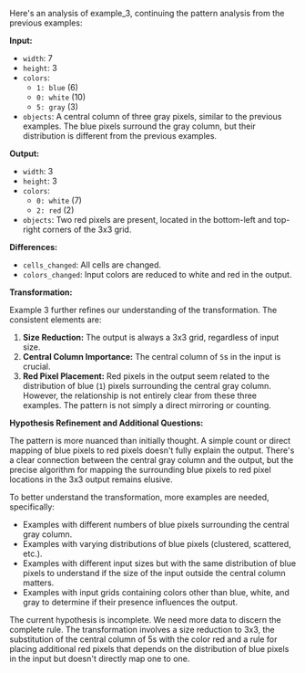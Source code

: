 Here's an analysis of example_3, continuing the pattern analysis from the previous examples:

**Input:**

*   `width`: 7
*   `height`: 3
*   `colors`:
    *   `1: blue` (6)
    *   `0: white` (10)
    *   `5: gray` (3)
*   `objects`: A central column of three gray pixels, similar to the previous examples.  The blue pixels surround the gray column, but their distribution is different from the previous examples.


**Output:**

*   `width`: 3
*   `height`: 3
*   `colors`:
    *   `0: white` (7)
    *   `2: red` (2)
*   `objects`: Two red pixels are present, located in the bottom-left and top-right corners of the 3x3 grid.


**Differences:**

*   `cells_changed`: All cells are changed.
*   `colors_changed`: Input colors are reduced to white and red in the output.


**Transformation:**

Example 3 further refines our understanding of the transformation.  The consistent elements are:

1.  **Size Reduction:** The output is always a 3x3 grid, regardless of input size.
2.  **Central Column Importance:** The central column of `5`s in the input is crucial.
3.  **Red Pixel Placement:** Red pixels in the output seem related to the distribution of blue (`1`) pixels surrounding the central gray column. However, the relationship is not entirely clear from these three examples. The pattern is not simply a direct mirroring or counting.

**Hypothesis Refinement and Additional Questions:**

The pattern is more nuanced than initially thought.  A simple count or direct mapping of blue pixels to red pixels doesn't fully explain the output.  There's a clear connection between the central gray column and the output, but the precise algorithm for mapping the surrounding blue pixels to red pixel locations in the 3x3 output remains elusive.

To better understand the transformation, more examples are needed, specifically:

*   Examples with different numbers of blue pixels surrounding the central gray column.
*   Examples with varying distributions of blue pixels (clustered, scattered, etc.).
*   Examples with different input sizes but with the same distribution of blue pixels to understand if the size of the input outside the central column matters.
*   Examples with input grids containing colors other than blue, white, and gray to determine if their presence influences the output.

The current hypothesis is incomplete.  We need more data to discern the complete rule.  The transformation involves a size reduction to 3x3, the substitution of the central column of 5s with the color red and a rule for placing additional red pixels that depends on the distribution of blue pixels in the input but doesn't directly map one to one.


